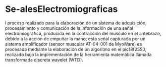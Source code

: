 # Se-alesElectromiograficas
l proceso realizado para la elaboración de un sistema de adquisición, procesamiento y comunicación de la información de una señal electromiográfica, producida en la contracción del músculo en el antebrazo, debido a la acción de empuñar la mano; esta señal capturada por un sistema amplificador (sensor muscular AT-04-001 de MyoWare) es procesada mediante la elaboración de un algoritmo en el pic18f2550, realizado bajo la implementación de la herramienta matemática llamada transformada discreta wavelet (WTD).
